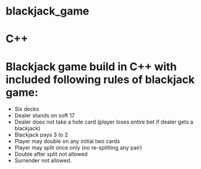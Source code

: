 # blackjack_game
# C++
# Blackjack game build in C++ with included following rules of blackjack game:
- Six decks
- Dealer stands on soft 17
- Dealer does not take a hole card (player loses entire bet if dealer gets a blackjack)
- Blackjack pays 3 to 2
- Player may double on any initial two cards
- Player may split once only (no re-splitting any pair)
- Double after split not allowed
- Surrender not allowed.
